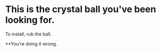 # This is the crystal ball you've been looking for.

To install, rub the ball.

**You're doing it wrong.
